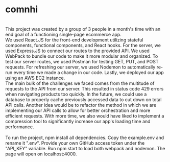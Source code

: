 # comnhi
<br>This project was created by a group of 3 people in a month's time with an end goal of a functioning single-page ecommerce app.
<br>We used React.JS for the front-end development utilizing stateful components, functional components, and React hooks. For the server, we used Express.JS to connect our routes to the provided API. We used WebPack to bundle our code to make it more modular and organized. To test our server routes, we used Postman for testing GET, PUT, and POST requests. For refreshing our server, we used Nodemon to automatically re-run every time we made a change in our code. Lastly, we deployed our app using an AWS EC2 instance.
<br>The main bulk of the challenges we faced comes from the multitude of requests to the API from our server. This resulted in status code 429 errors when navigating products too quickly. In the future, we could use a database to properly cache previously accessed data to cut down on total API calls. Another idea would be to refactor the method in which we are implementing our API calls to allow for better orchestration and more efficient requests. With more time, we also would have liked to implement a compression tool to significantly increase our app's loading time and performance.
<br>
<br>To run the project, npm install all dependencies. Copy the example.env and rename it ".env". Provide your own GitHub access token under the "API_KEY" variable. Run npm start to load both webpack and nodemon. The page will open on localhost:4000. 
